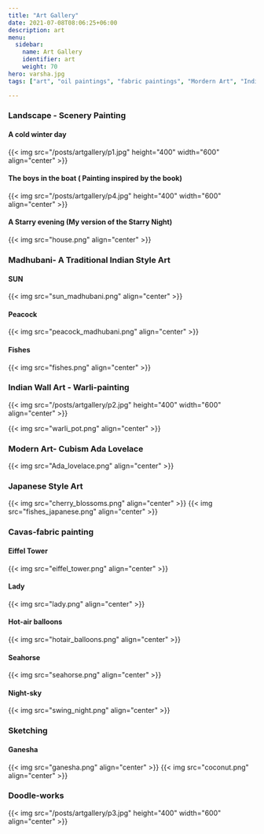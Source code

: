 ```yaml
---
title: "Art Gallery"
date: 2021-07-08T08:06:25+06:00
description: art
menu:
  sidebar:
    name: Art Gallery
    identifier: art
    weight: 70
hero: varsha.jpg
tags: ["art", "oil paintings", "fabric paintings", "Mordern Art", "Indian Art"]

---
```

### Landscape - Scenery Painting
#### A cold winter day
{{< img src="/posts/artgallery/p1.jpg" height="400" width="600" align="center" >}}

#### The boys in the boat ( Painting inspired by the book)
{{< img src="/posts/artgallery/p4.jpg" height="400" width="600" align="center" >}}

#### A Starry evening (My version of the Starry Night)
{{< img src="house.png" align="center" >}}

### Madhubani- A Traditional Indian Style Art
#### SUN
{{< img src="sun_madhubani.png" align="center" >}}

#### Peacock
{{< img src="peacock_madhubani.png" align="center" >}}

#### Fishes
{{< img src="fishes.png" align="center" >}}

### Indian Wall Art - Warli-painting
{{< img src="/posts/artgallery/p2.jpg" height="400" width="600" align="center" >}}

{{< img src="warli_pot.png" align="center" >}}

### Modern Art- Cubism Ada Lovelace 
{{< img src="Ada_lovelace.png" align="center" >}}

### Japanese Style Art
{{< img src="cherry_blossoms.png" align="center" >}}
{{< img src="fishes_japanese.png" align="center" >}}

### Cavas-fabric painting
#### Eiffel Tower
{{< img src="eiffel_tower.png" align="center" >}}

#### Lady
{{< img src="lady.png" align="center" >}}


#### Hot-air balloons
{{< img src="hotair_balloons.png" align="center" >}}

#### Seahorse
{{< img src="seahorse.png" align="center" >}}

#### Night-sky
{{< img src="swing_night.png" align="center" >}}

### Sketching
#### Ganesha
{{< img src="ganesha.png" align="center" >}}
{{< img src="coconut.png" align="center" >}}
### Doodle-works
{{< img src="/posts/artgallery/p3.jpg" height="400" width="600" align="center" >}}


